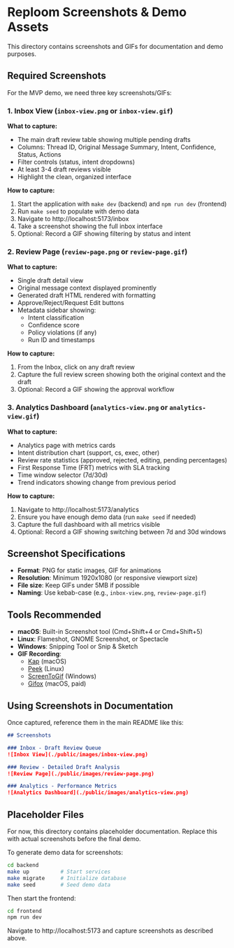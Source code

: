 # Reploom Screenshots & Demo Assets

This directory contains screenshots and GIFs for documentation and demo purposes.

## Required Screenshots

For the MVP demo, we need three key screenshots/GIFs:

### 1. Inbox View (`inbox-view.png` or `inbox-view.gif`)
**What to capture:**
- The main draft review table showing multiple pending drafts
- Columns: Thread ID, Original Message Summary, Intent, Confidence, Status, Actions
- Filter controls (status, intent dropdowns)
- At least 3-4 draft reviews visible
- Highlight the clean, organized interface

**How to capture:**
1. Start the application with `make dev` (backend) and `npm run dev` (frontend)
2. Run `make seed` to populate with demo data
3. Navigate to http://localhost:5173/inbox
4. Take a screenshot showing the full inbox interface
5. Optional: Record a GIF showing filtering by status and intent

### 2. Review Page (`review-page.png` or `review-page.gif`)
**What to capture:**
- Single draft detail view
- Original message context displayed prominently
- Generated draft HTML rendered with formatting
- Approve/Reject/Request Edit buttons
- Metadata sidebar showing:
  - Intent classification
  - Confidence score
  - Policy violations (if any)
  - Run ID and timestamps

**How to capture:**
1. From the Inbox, click on any draft review
2. Capture the full review screen showing both the original context and the draft
3. Optional: Record a GIF showing the approval workflow

### 3. Analytics Dashboard (`analytics-view.png` or `analytics-view.gif`)
**What to capture:**
- Analytics page with metrics cards
- Intent distribution chart (support, cs, exec, other)
- Review rate statistics (approved, rejected, editing, pending percentages)
- First Response Time (FRT) metrics with SLA tracking
- Time window selector (7d/30d)
- Trend indicators showing change from previous period

**How to capture:**
1. Navigate to http://localhost:5173/analytics
2. Ensure you have enough demo data (run `make seed` if needed)
3. Capture the full dashboard with all metrics visible
4. Optional: Record a GIF showing switching between 7d and 30d windows

## Screenshot Specifications

- **Format**: PNG for static images, GIF for animations
- **Resolution**: Minimum 1920x1080 (or responsive viewport size)
- **File size**: Keep GIFs under 5MB if possible
- **Naming**: Use kebab-case (e.g., `inbox-view.png`, `review-page.gif`)

## Tools Recommended

- **macOS**: Built-in Screenshot tool (Cmd+Shift+4 or Cmd+Shift+5)
- **Linux**: Flameshot, GNOME Screenshot, or Spectacle
- **Windows**: Snipping Tool or Snip & Sketch
- **GIF Recording**:
  - [Kap](https://getkap.co/) (macOS)
  - [Peek](https://github.com/phw/peek) (Linux)
  - [ScreenToGif](https://www.screentogif.com/) (Windows)
  - [Gifox](https://gifox.app/) (macOS, paid)

## Using Screenshots in Documentation

Once captured, reference them in the main README like this:

```markdown
## Screenshots

### Inbox - Draft Review Queue
![Inbox View](./public/images/inbox-view.png)

### Review - Detailed Draft Analysis
![Review Page](./public/images/review-page.png)

### Analytics - Performance Metrics
![Analytics Dashboard](./public/images/analytics-view.png)
```

## Placeholder Files

For now, this directory contains placeholder documentation. Replace this with actual screenshots before the final demo.

To generate demo data for screenshots:
```bash
cd backend
make up          # Start services
make migrate     # Initialize database
make seed        # Seed demo data
```

Then start the frontend:
```bash
cd frontend
npm run dev
```

Navigate to http://localhost:5173 and capture screenshots as described above.
